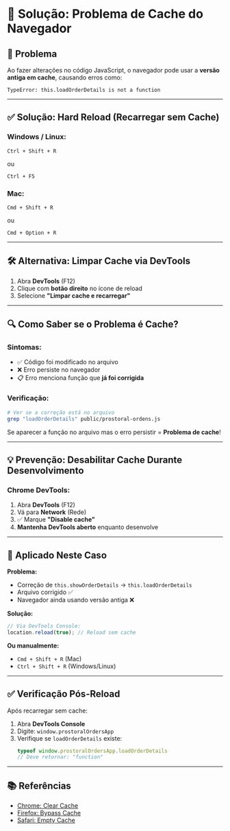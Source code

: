 # 🔄 Solução: Problema de Cache do Navegador


## 🚨 Problema

Ao fazer alterações no código JavaScript, o navegador pode usar a **versão antiga em cache**, causando erros como:

```
TypeError: this.loadOrderDetails is not a function
```

---

## ✅ Solução: Hard Reload (Recarregar sem Cache)

### **Windows / Linux:**
```
Ctrl + Shift + R
```
ou
```
Ctrl + F5
```

### **Mac:**
```
Cmd + Shift + R
```
ou
```
Cmd + Option + R
```

---

## 🛠️ Alternativa: Limpar Cache via DevTools

1. Abra **DevTools** (F12)
2. Clique com **botão direito** no ícone de reload
3. Selecione **"Limpar cache e recarregar"**

---

## 🔍 Como Saber se o Problema é Cache?

### Sintomas:
- ✅ Código foi modificado no arquivo
- ❌ Erro persiste no navegador
- 📋 Erro menciona função que **já foi corrigida**

### Verificação:
```bash
# Ver se a correção está no arquivo
grep "loadOrderDetails" public/prostoral-ordens.js
```

Se aparecer a função no arquivo mas o erro persistir = **Problema de cache**!

---

## 💡 Prevenção: Desabilitar Cache Durante Desenvolvimento

### Chrome DevTools:
1. Abra **DevTools** (F12)
2. Vá para **Network** (Rede)
3. ✅ Marque **"Disable cache"**
4. **Mantenha DevTools aberto** enquanto desenvolve

---

## 🎯 Aplicado Neste Caso

**Problema:**
- Correção de `this.showOrderDetails` → `this.loadOrderDetails`
- Arquivo corrigido ✅
- Navegador ainda usando versão antiga ❌

**Solução:**
```javascript
// Via DevTools Console:
location.reload(true); // Reload sem cache
```

**Ou manualmente:**
- `Cmd + Shift + R` (Mac)
- `Ctrl + Shift + R` (Windows/Linux)

---

## ✅ Verificação Pós-Reload

Após recarregar sem cache:
1. Abra **DevTools Console**
2. Digite: `window.prostoralOrdersApp`
3. Verifique se `loadOrderDetails` existe:
   ```javascript
   typeof window.prostoralOrdersApp.loadOrderDetails
   // Deve retornar: "function"
   ```

---

## 📚 Referências

- [Chrome: Clear Cache](https://support.google.com/accounts/answer/32050)
- [Firefox: Bypass Cache](https://support.mozilla.org/en-US/kb/how-clear-firefox-cache)
- [Safari: Empty Cache](https://support.apple.com/guide/safari/clear-your-browsing-history-sfri47acf5d6/mac)

